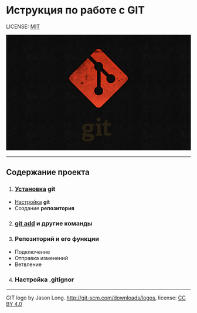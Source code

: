 # Иструкция по работе с GIT


LICENSE: [MIT](./license.md)


![](./7.jpeg)

---

## Содержание проекта
1. ### [Установка](./Установка.md) git

* [Настройка](./настройка.md) <strong>git</strong>
* Создание <strong>репозитория</strong>

2. ### [git add](./add.md) и другие команды

3. ### <strong>Репозиторий</strong> и его функции
* Подключение
* Отправка изменений
* Ветвление
4. ### Настройка <b>.gitignor</b>




---

GIT logo by Jason Long. http://git-scm.com/downloads/logos, license: [CC BY 4.0](https://creativecommons.org/licenses/by/4.0/deed.en)